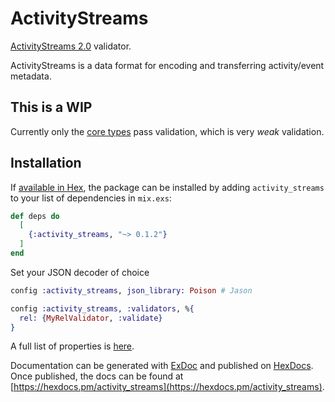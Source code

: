 # ActivityStreams

[ActivityStreams 2.0](https://www.w3.org/ns/activitystreams) validator.

ActivityStreams is a data format for encoding and transferring activity/event metadata.

## This is a WIP

Currently only the [core types](https://www.w3.org/TR/activitystreams-vocabulary/#types) pass validation, which is very _weak_ validation.


## Installation

If [available in Hex](https://hex.pm/docs/publish), the package can be installed
by adding `activity_streams` to your list of dependencies in `mix.exs`:

```elixir
def deps do
  [
    {:activity_streams, "~> 0.1.2"}
  ]
end
```

Set your JSON decoder of choice

```elixir
config :activity_streams, json_library: Poison # Jason

config :activity_streams, :validators, %{
  rel: {MyRelValidator, :validate}
}
```

A full list of properties is [here](https://www.w3.org/TR/activitystreams-vocabulary/#properties).

Documentation can be generated with [ExDoc](https://github.com/elixir-lang/ex_doc)
and published on [HexDocs](https://hexdocs.pm). Once published, the docs can
be found at [https://hexdocs.pm/activity_streams](https://hexdocs.pm/activity_streams).

